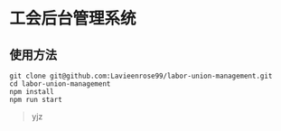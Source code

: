 <!--
 * @Author: your name
 * @Date: 2021-04-19 16:46:29
 * @LastEditTime: 2021-04-19 18:47:18
 * @LastEditors: Please set LastEditors
 * @Description: In User Settings Edit
 * @FilePath: /labor-union-management/README.md
-->

# 工会后台管理系统

## 使用方法

```
git clone git@github.com:Lavieenrose99/labor-union-management.git
cd labor-union-management
npm install
npm run start
```

> yjz
